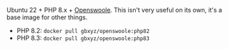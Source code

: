 Ubuntu 22 + PHP 8.x + [Openswoole](https://openswoole.com/). This isn't very useful on its own, it's a base image for other things.

* PHP 8.2: `docker pull gbxyz/openswoole:php82`
* PHP 8.3: `docker pull gbxyz/openswoole:php83`
